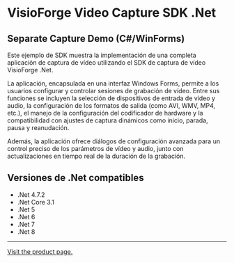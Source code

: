 ﻿# VisioForge Video Capture SDK .Net

## Separate Capture Demo (C#/WinForms)

Este ejemplo de SDK muestra la implementación de una completa aplicación de captura de vídeo utilizando el SDK de captura de vídeo VisioForge .Net.

La aplicación, encapsulada en una interfaz Windows Forms, permite a los usuarios configurar y controlar sesiones de grabación de vídeo. Entre sus funciones se incluyen la selección de dispositivos de entrada de vídeo y audio, la configuración de los formatos de salida (como AVI, WMV, MP4, etc.), el manejo de la configuración del codificador de hardware y la compatibilidad con ajustes de captura dinámicos como inicio, parada, pausa y reanudación.

Además, la aplicación ofrece diálogos de configuración avanzada para un control preciso de los parámetros de vídeo y audio, junto con actualizaciones en tiempo real de la duración de la grabación.

## Versiones de .Net compatibles

* .Net 4.7.2
* .Net Core 3.1
* .Net 5
* .Net 6
* .Net 7
* .Net 8

---

[Visit the product page.](https://www.visioforge.com/video-capture-sdk-net)
